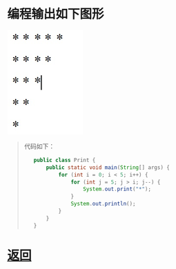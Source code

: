 # 编程输出如下图形
![案例图片](./image/03ProgrammedOutput.jpg)

> 代码如下：
>```java
>    public class Print {
>        public static void main(String[] args) {
>            for (int i = 0; i < 5; i++) {
>                for (int j = 5; j > i; j--) {
>                    System.out.print("*");
>                } 
>                System.out.println();
>            }
>        }
>    }
>```

# [返回](../README.md)